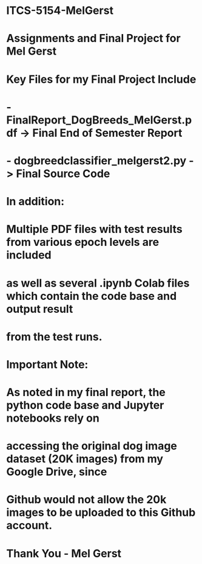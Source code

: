 # ITCS-5154-MelGerst
# Assignments and Final Project for Mel Gerst
#
# Key Files for my Final Project Include
# - FinalReport_DogBreeds_MelGerst.pdf -> Final End of Semester Report
# - dogbreedclassifier_melgerst2.py -> Final Source Code
#
# In addition:
# Multiple PDF files with test results from various epoch levels are included
# as well as several .ipynb Colab files which contain the code base and output result
# from the test runs.
#
# Important Note:
# As noted in my final report, the python code base and Jupyter notebooks rely on 
# accessing the original dog image dataset (20K images) from my Google Drive, since
# Github would not allow the 20k images to be uploaded to this Github account.
#
# Thank You - Mel Gerst
